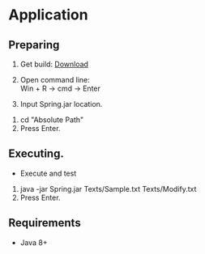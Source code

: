 # Application
## Preparing

1. Get build: [Download](https://minhaskamal.github.io/DownGit/#/home?url=https://github.com/Alexxx180/Genus/tree/level5/Result)  

2. Open command line:  
Win + R -> cmd -> Enter

3. Input Spring.jar location.  
 1) cd "Absolute Path"  
 2) Press Enter.

## Executing.  
  
* Execute and test  
 1. java -jar Spring.jar Texts/Sample.txt Texts/Modify.txt  
 2. Press Enter.  

## Requirements
* Java 8+